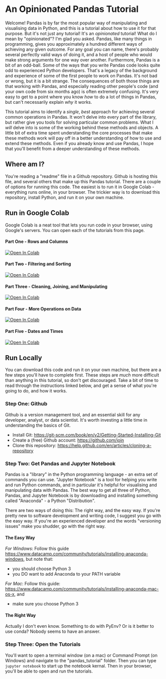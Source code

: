 # An Opinionated Pandas Tutorial

Welcome! Pandas is by far the most popular way of manipulating and visualising data in Python, and this is a tutorial about how to use it for that purpose. But it's not just any tutorial! It's an *opinionated* tutorial! What do I mean by "opinionated"? I'm glad you asked. Pandas, like many things in programming, gives you approximately a hundred different ways of achieving any given outcome. For any goal you can name, there's probably several perfectly valid ways of doing it, and a host of people who would make strong arguments for one way over another. Furthermore, Pandas is a bit of an odd-ball. Some of the ways that you write Pandas code looks quite odd to experienced Python developers. That's a legacy of the background and experience of some of the first people to work on Pandas. It's not bad or wrong, but it is a bit strange. The consequences of both those things are that working with Pandas, and especially reading other people's code (and your own code from six months ago) is often extremely confusing. It's very easy to get to a point where you know *how* to do a lot of things in Pandas, but can't necessarily explain *why* it works.

This tutorial aims to identify a *single*, *best* approach for achieving several common operations in Pandas. It won't delve into every part of the library, but rather give you tools for solving particular common problems. What I *will* delve into is some of the working behind these methods and objects. A little bit of extra time spent understanding the core processes that make these methods work will pay off in a better understanding of how to use and extend these methods. Even if you already know and use Pandas, I hope that you'll benefit from a deeper understanding of these methods.

## Where am I?
You're reading a "readme" file in a Github repository. Github is hosting this file, and several others that make up this Pandas tutorial. There are a couple of options for running this code. The easiest is to run it in Google Colab - everything runs online, in your browser. The trickier way is to download this repository, install Python, and run it on your own machine.

## Run in Google Colab

Google Colab is a neat tool that lets you run code in your browser, using Google's servers. You can open each of the tutorials from this page.

#### Part One - Rows and Columns

[![Open In Colab](https://colab.research.google.com/assets/colab-badge.svg)](https://colab.research.google.com/github/SimonCarryer/pandas_tutorial/blob/master/Part%20One%20-%20Rows%20and%20Columns.ipynb)

#### Part Two - Filtering and Sorting

[![Open In Colab](https://colab.research.google.com/assets/colab-badge.svg)](https://colab.research.google.com/github/SimonCarryer/pandas_tutorial/blob/master/Part%20Two%20-%20Filtering%2C%20Sorting%2C%20and%20Grouping.ipynb)

#### Part Three - Cleaning, Joining, and Manipulating

[![Open In Colab](https://colab.research.google.com/assets/colab-badge.svg)](https://colab.research.google.com/github/SimonCarryer/pandas_tutorial/blob/master/Part%20Three%20-%20Cleaning%2C%20joining%20and%20manipulating.ipynb)

#### Part Four - More Operations on Data

[![Open In Colab](https://colab.research.google.com/assets/colab-badge.svg)](https://colab.research.google.com/github/SimonCarryer/pandas_tutorial/blob/master/Part%20Four%20-%20More%20Operations%20on%20Data.ipynb)

#### Part Five - Dates and Times

[![Open In Colab](https://colab.research.google.com/assets/colab-badge.svg)](https://colab.research.google.com/github/SimonCarryer/pandas_tutorial/blob/master/Part%20Five%20-%20Dates%20and%20Times.ipynb)


## Run Locally

You can download this code and run it on your own machine, but there are a few steps you'll have to complete first. These steps are *much* more difficult than anything in this tutorial, so don't get discouraged. Take a bit of time to read through the instructions linked below, and get a sense of what you're going to do, and how it works.

### Step One: Github

Github is a version management tool, and an essential skill for any developer, analyst, or data scientist. It's worth investing a little time in understanding the basics of Git.

* Install Git: https://git-scm.com/book/en/v2/Getting-Started-Installing-Git
* Create a (free) Github account: https://github.com/join
* Clone this repository: https://help.github.com/en/articles/cloning-a-repository

### Step Two: Get Pandas and Jupyter Notebook

Pandas is a "library" in the Python programming language - an extra set of commands you can use. "Jupyter Notebook" is a tool for helping you write and run Python commands, and in particular it's helpful for visualising and manipulating data with Pandas. The best way to get all three of Python, Pandas, and Jupyter Notebook is by downloading and installing something called "Anaconda" - a Python "Distribution".

There are two ways of doing this: The right way, and the easy way. If you're pretty new to software development and writing code, I suggest you go with the easy way. If you're an experienced developer and the words "versioning issues" make you shudder, go with the right way.

#### The Easy Way

*For Windows*: 
Follow this guide https://www.datacamp.com/community/tutorials/installing-anaconda-windows, but note that:
- you should choose Python 3
- you DO want to add Anaconda to your PATH variable

*For Mac*:
Follow this guide: https://www.datacamp.com/community/tutorials/installing-anaconda-mac-os-x, and
- make sure you choose Python 3

#### The Right Way

Actually I don't even know. Something to do with PyEnv? Or is it better to use conda? Nobody seems to have an answer.

### Step Three: Open the Tutorials

You'll want to open a terminal window (on a mac) or Command Prompt (on Windows) and navigate to the "pandas_tutorial" folder. Then you can type `jupyter notebook` to start up the notebook kernal. Then in your browser, you'll be able to open and run the tutorials.

